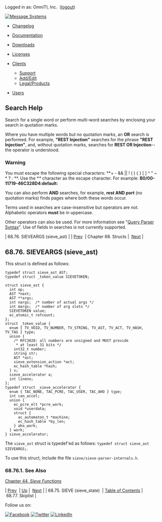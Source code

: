 Logged in as: OmniTI, Inc.  ([logout](https://support.messagesystems.com/logout.php))

[![Message Systems](https://support.messagesystems.com/images/ms-white205.png)](https://support.messagesystems.com/start.php) 

*   [Changelog](https://support.messagesystems.com/start.php?show=changelog)
*   [Documentation](https://support.messagesystems.com/docs/)
*   [Downloads](https://support.messagesystems.com/start.php)

*   [Licenses](https://support.messagesystems.com/license_summary.php)
*   <a href="">Clients</a>
    *   [Support](https://support.messagesystems.com/cs.php)
    *   [Add/Edit](https://support.messagesystems.com/edit_client.php)
    *   [Legal/Products](https://support.messagesystems.com/edit_products.php)
*   [Users](https://support.messagesystems.com/edit_customer.php)

## Search Help

Search for a single word or perform multi-word searches by enclosing your search in quotation marks.

Where you have multiple words but no quotation marks, an **OR** search is performed. For example, **"REST Injection"** searches for the phrase **"REST Injection"**, and, without quotation marks, searches for **REST OR Injection**--the operator is understood.

### Warning

You must escape the following special characters: **+ - && || ! ( ) { } [ ] ^ " ~ * ? : \**. Use the **\** character as the escape character. For example: **B0/00-11719-46C328D4\:default\:**

You can also perform **AND** searches, for example, **rest AND port** (no quotation marks) finds pages where both these words occur.

Terms used in searches are case-insensitive but operators are not. Alphabetic operators **must** be in uppercase.

Other operators can also be used. For more information see "[Query Parser Syntax](https://lucene.apache.org/core/old_versioned_docs/versions/3_0_0/queryparsersyntax.html)". Use of fields in searches is not currently supported.

| 68.76. SIEVEARGS (sieve_ast) |
| [Prev](structs.sieve.php)  | Chapter 68. Structs |  [Next](structs.skiplist.php) |

## 68.76. SIEVEARGS (sieve_ast)

This struct is defined as follows:

```
typedef struct sieve_ast AST;
typedef struct _token_value SIEVETOKEN;

struct sieve_ast {
  int op;
  AST *next;
  AST **args;
  int nargs;  /* number of actual args */
  int margs;  /* number of arg slots */
  SIEVETOKEN value;
  ec_atomic_t refcount;
};
struct _token_value {
  enum { TV_VOID, TV_NUMBER, TV_STRING, TV_AST, TV_ACT, TV_HASH, TV_TAG } type;
  union {
    /* RFC3028: all numbers are unsigned and MUST provide
     * at least 31 bits */
    int32_t number;
    string str;
    AST *ast;
    sieve_extension_action *act;
    ec_hash_table *hash;
  } v;
  sieve_accelerator a;
  int lineno;
};
typedef struct _sieve_accelerator {
  enum { TAC_NONE, TAC_PCRE, TAC_USER, TAC_AHO } type;
  int can_accel;
  union {
    ec_pcre_elt *pcre_work;
    void *userdata;
    struct {
      ac_automaton_t *machine;
      ec_hash_table *by_len;
    } aho_work;
  } work;
} sieve_accelerator;
```

The `sieve_ast` struct is typedef'ed as follows: `typedef struct sieve_ast SIEVEARGS;`.

To use this struct, include the file `sieve/sieve-parser-internals.h`.

### 68.76.1. See Also

[Chapter 44, *Sieve Functions*](sieve.php "Chapter 44. Sieve Functions") 

| [Prev](structs.sieve.php)  | [Up](structs.php) |  [Next](structs.skiplist.php) |
| 68.75. SIEVE (sieve_state)  | [Table of Contents](index.php) |  68.77. Skiplist |

Follow us on:

[![Facebook](https://support.messagesystems.com/images/icon-facebook.png)](http://www.facebook.com/messagesystems) [![Twitter](https://support.messagesystems.com/images/icon-twitter.png)](http://twitter.com/#!/MessageSystems) [![LinkedIn](https://support.messagesystems.com/images/icon-linkedin.png)](http://www.linkedin.com/company/message-systems)